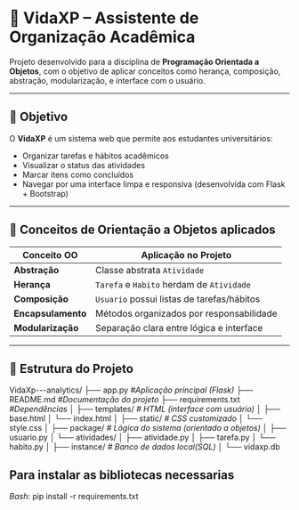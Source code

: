 # 🌱 VidaXP – Assistente de Organização Acadêmica

Projeto desenvolvido para a disciplina de **Programação Orientada a Objetos**, com o objetivo de aplicar conceitos como herança, composição, abstração, modularização, e interface com o usuário.

---

## 🎯 Objetivo

O **VidaXP** é um sistema web que permite aos estudantes universitários:

- Organizar tarefas e hábitos acadêmicos
- Visualizar o status das atividades
- Marcar itens como concluídos
- Navegar por uma interface limpa e responsiva (desenvolvida com Flask + Bootstrap)

---

## 🧠 Conceitos de Orientação a Objetos aplicados

| Conceito OO       | Aplicação no Projeto                    |
|-------------------|------------------------------------------|
| **Abstração**     | Classe abstrata `Atividade`             |
| **Herança**       | `Tarefa` e `Habito` herdam de `Atividade` |
| **Composição**    | `Usuario` possui listas de tarefas/hábitos |
| **Encapsulamento**| Métodos organizados por responsabilidade |
| **Modularização** | Separação clara entre lógica e interface |

---

## 🧱 Estrutura do Projeto

VidaXp---analytics/
├── app.py *#Aplicação principal (Flask)*
├── README.md *#Documentação do projeto*
├── requirements.txt *#Dependências*
│
├── templates/ *# HTML (interface com usuário)*
│ ├── base.html
│ └── index.html
│
├── static/ *# CSS customizado*
│ └── style.css
│
├── package/ *# Lógica do sistema (orientado a objetos)*
│ ├── usuario.py
│ └── atividades/
│ ├── atividade.py
│ ├── tarefa.py
│ └── habito.py
│
├── instance/ *# Banco de dados local(SQL)*
│ └── vidaxp.db

## Para instalar as bibliotecas necessarias 
*Bash:*
pip install -r requirements.txt
